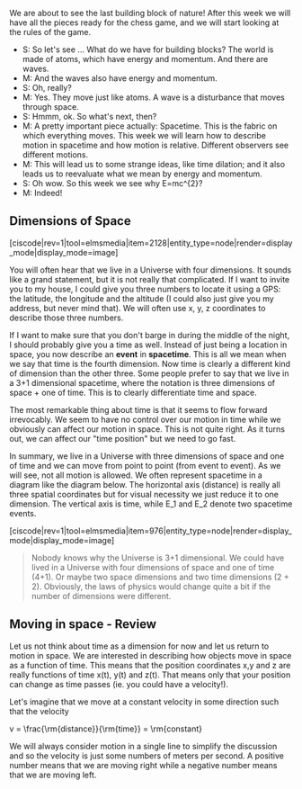 We are about to see the last building block of nature! After this week we will have all the pieces ready for the chess game, and we will start looking at the rules of the game.

- S: So let's see ... What do we have for building blocks? The world is made of atoms, which have energy and momentum. And there are waves.
- M: And the waves also have energy and momentum.
- S: Oh, really?
- M: Yes. They move just like atoms. A wave is a disturbance that moves through space.
- S: Hmmm, ok. So what's next, then?
- M: A pretty important piece actually: Spacetime. This is the fabric on which everything moves. This week we will learn how to describe motion in spacetime and how motion is relative. Different observers see different motions.
- M: This will lead us to some strange ideas, like time dilation; and it also leads us to reevaluate what we mean by energy and momentum.
- S: Oh wow. So this week we see why <lrn-math>E=mc^{2}</lrn-math>?</span>
- M: Indeed!

## Dimensions of Space

[ciscode|rev=1|tool=elmsmedia|item=2128|entity_type=node|render=display_mode|display_mode=image]

You will often hear that we live in a Universe with four dimensions. It sounds like a grand statement, but it is not really that complicated. If I want to invite you to my house, I could give you three numbers to locate it using a GPS: the latitude, the longitude and the altitude (I could also just give you my address, but never mind that). We will often use x, y, z coordinates to describe those three numbers.

If I want to make sure that you don't barge in during the middle of the night, I should probably give you a time as well. Instead of just being a location in space, you now describe an **event** in **spacetime**. This is all we mean when we say that time is the fourth dimension. Now time is clearly a different kind of dimension than the other three. Some people prefer to say that we live in a 3+1 dimensional spacetime, where the notation is three dimensions of space + one of time. This is to clearly differentiate time and space.

The most remarkable thing about time is that it seems to flow forward irrevocably. We seem to have no control over our motion in time while we obviously can affect our motion in space. This is not quite right. As it turns out, we can affect our "time position" but we need to go fast.

In summary, we live in a Universe with three dimensions of space and one of time and we can move from point to point (from event to event). As we will see, not all motion is allowed. We often represent spacetime in a diagram like the diagram below. The horizontal axis (distance) is really all three spatial coordinates but for visual necessity we just reduce it to one dimension. The vertical axis is time, while <lrn-math>E_1</lrn-math> and <lrn-math>E_2</lrn-math> denote two spacetime events.

[ciscode|rev=1|tool=elmsmedia|item=976|entity_type=node|render=display_mode|display_mode=image]

> Nobody knows why the Universe is 3+1 dimensional. We could have lived in a Universe with four dimensions of space and one of time (4+1). Or maybe two space dimensions and two time dimensions (2 + 2). Obviously, the laws of physics would change quite a bit if the number of dimensions were different.

## Moving in space - Review

Let us not think about time as a dimension for now and let us return to motion in space. We are interested in describing how objects move in space as a function of time. This means that the position coordinates x,y and z are really functions of time x(t), y(t) and z(t). That means only that your position can change as time passes (ie. you could have a velocity!). 

Let's imagine that we move at a constant velocity in some direction such that the velocity

<lrn-math> v = \frac{\rm{distance}}{\rm{time}} = \rm{constant}</lrn-math>

We will always consider motion in a single line to simplify the discussion and so the velocity is just some numbers of meters per second. A positive number means that we are moving right while a negative number means that we are moving left.